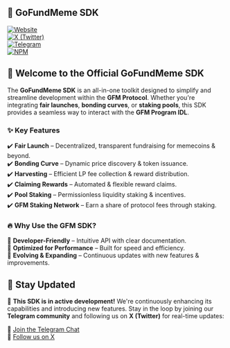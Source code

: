 ## 🚀 GoFundMeme SDK  

[![Website](https://img.shields.io/badge/Website-GoFundMeme.io-blue?style=for-the-badge)](https://www.gofundmeme.io)  
[![X (Twitter)](https://img.shields.io/badge/X-@GoFundMemes-black?style=for-the-badge)](https://x.com/GoFundMemes)  
[![Telegram](https://img.shields.io/badge/Telegram-Join%20Chat-blue?style=for-the-badge)](https://t.me/gofundmeme)  
[![NPM](https://img.shields.io/npm/v/@gofundmeme/sdk?color=red&label=NPM&style=for-the-badge)](https://www.npmjs.com/package/@gofundmeme/sdk)  



## 🎉 Welcome to the Official **GoFundMeme SDK**  

The **GoFundMeme SDK** is an all-in-one toolkit designed to simplify and streamline development within the **GFM Protocol**. Whether you're integrating **fair launches**, **bonding curves**, or **staking pools**, this SDK provides a seamless way to interact with the **GFM Program IDL**.  

### ✨ Key Features  

✔️ **Fair Launch** – Decentralized, transparent fundraising for memecoins & beyond.  
✔️ **Bonding Curve** – Dynamic price discovery & token issuance.  
✔️ **Harvesting** – Efficient LP fee collection & reward distribution.  
✔️ **Claiming Rewards** – Automated & flexible reward claims.  
✔️ **Pool Staking** – Permissionless liquidity staking & incentives.  
✔️ **GFM Staking Network** – Earn a share of protocol fees through staking.  

### 🔥 Why Use the GFM SDK?  

🔹 **Developer-Friendly** – Intuitive API with clear documentation.  
🔹 **Optimized for Performance** – Built for speed and efficiency.  
🔹 **Evolving & Expanding** – Continuous updates with new features & improvements.  



## 📢 Stay Updated  

🚀 **This SDK is in active development!** We're continuously enhancing its capabilities and introducing new features. Stay in the loop by joining our **Telegram community** and following us on **X (Twitter)** for real-time updates:  

📢 [Join the Telegram Chat](https://t.me/gofundmeme)  
📢 [Follow us on X](https://x.com/GoFundMemes)  

